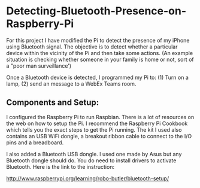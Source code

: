# Detecting-Bluetooth-Presence-on-Raspberry-Pi
For this project I have modified the Pi to detect the presence of my iPhone using Bluetooth signal.  The objective is to detect whether a particular device within the vicinity of the Pi and then take some actions.   (An example situation is checking whether someone in your family is home or not, sort of a "poor man surveillance')

 

Once a Bluetooth device is detected, I programmed my Pi to:  (1) Turn on a lamp, (2) send an message to a WebEx Teams room.

## Components and Setup:

I configured the Raspberry Pi to run Raspbian.  There is a lot of resources on the web on how to setup the Pi.  I recommend the Raspberry Pi Cookbook which tells you the exact steps to get the Pi running.  The kit I used also contains an USB WiFi dongle, a breakout ribbon cable to connect to the I/O pins and a breadboard.

 
I also added a Bluetooth USB dongle.  I used one made by Asus but any Bluetooth dongle should do.  You do need to install drivers to activate Bluetooth.  Here is the link to the instruction:

http://www.raspberrypi.org/learning/robo-butler/bluetooth-setup/

 
